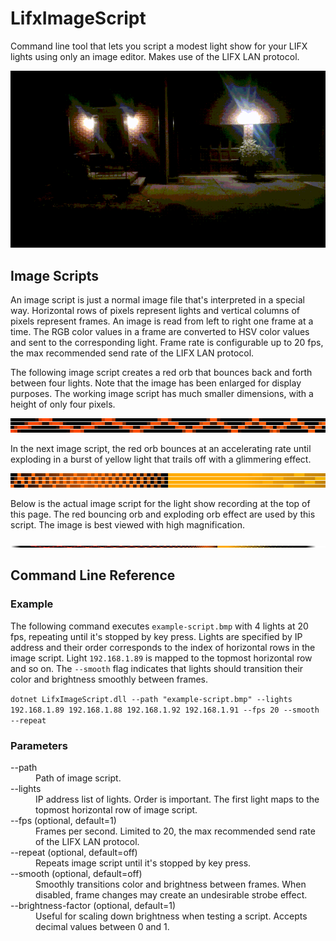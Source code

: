 # LifxImageScript
Command line tool that lets you script a modest light show for your LIFX lights using only an image editor. Makes use of the LIFX LAN protocol.

![Example Recording](/example-recording.gif)

## Image Scripts
An image script is just a normal image file that's interpreted in a special way. Horizontal rows of pixels represent lights and vertical columns of pixels represent frames. An image is read from left to right one frame at a time. The RGB color values in a frame are converted to HSV color values and sent to the corresponding light. Frame rate is configurable up to 20 fps, the max recommended send rate of the LIFX LAN protocol.

The following image script creates a red orb that bounces back and forth between four lights. Note that the image has been enlarged for display purposes. The working image script has much smaller dimensions, with a height of only four pixels.

![Red Bouncing Orb Example](/example-script-enlarged1.png)

In the next image script, the red orb bounces at an accelerating rate until exploding in a burst of yellow light that trails off with a glimmering effect.

![Exploding Orb Example](/example-script-enlarged2.png)

Below is the actual image script for the light show recording at the top of this page. The red bouncing orb and exploding orb effect are used by this script. The image is best viewed with high magnification.

![Exploding Orb Example](example-script.bmp)

## Command Line Reference

### Example
The following command executes `example-script.bmp` with 4 lights at 20 fps, repeating until it's stopped by key press. Lights are specified by IP address and their order corresponds to the index of horizontal rows in the image script. Light `192.168.1.89` is mapped to the topmost horizontal row and so on. The `--smooth` flag indicates that lights should transition their color and brightness smoothly between frames.

`dotnet LifxImageScript.dll --path "example-script.bmp" --lights 192.168.1.89 192.168.1.88 192.168.1.92 192.168.1.91 --fps 20 --smooth --repeat`

### Parameters
<dl>
  <dt>--path</dt>
  <dd>Path of image script.</dd>
  
  <dt>--lights</dt>
  <dd>IP address list of lights. Order is important. The first light maps to the topmost horizontal row of image script.</dd>
  
  <dt>--fps (optional, default=1)</dt>
  <dd>Frames per second. Limited to 20, the max recommended send rate of the LIFX LAN protocol.</dd>
  
  <dt>--repeat (optional, default=off)</dt>
  <dd>Repeats image script until it's stopped by key press.</dd>
  
  <dt>--smooth (optional, default=off)</dt>
  <dd>Smoothly transitions color and brightness between frames. When disabled, frame changes may create an undesirable strobe effect.</dd>
  
  <dt>--brightness-factor (optional, default=1)</dt>
  <dd>Useful for scaling down brightness when testing a script. Accepts decimal values between 0 and 1.</dd>
</dl>
